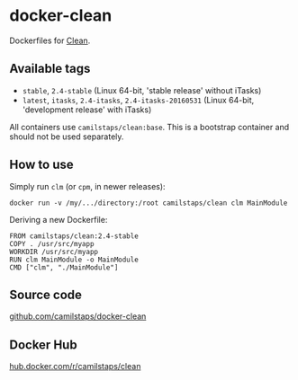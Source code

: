 # docker-clean

Dockerfiles for [Clean](http://clean.cs.ru.nl).

## Available tags

* `stable`, `2.4-stable` (Linux 64-bit, 'stable release' without iTasks)
* `latest`, `itasks`, `2.4-itasks`, `2.4-itasks-20160531` (Linux 64-bit,
	'development release' with iTasks)

All containers use `camilstaps/clean:base`. This is a bootstrap container and
should not be used separately.

## How to use

Simply run `clm` (or `cpm`, in newer releases):

```
docker run -v /my/.../directory:/root camilstaps/clean clm MainModule
```

  
Deriving a new Dockerfile:

```
FROM camilstaps/clean:2.4-stable
COPY . /usr/src/myapp
WORKDIR /usr/src/myapp
RUN clm MainModule -o MainModule
CMD ["clm", "./MainModule"]
```

## Source code

[github.com/camilstaps/docker-clean](https://github.com/camilstaps/docker-clean)

## Docker Hub

[hub.docker.com/r/camilstaps/clean](https://hub.docker.com/r/camilstaps/clean)
